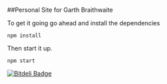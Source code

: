 ##Personal Site for Garth Braithwaite

To get it going go ahead and install the dependencies

```npm install```

Then start it up.

```npm start```

[![Bitdeli Badge](https://d2weczhvl823v0.cloudfront.net/GarthDB/garthdb.com/trend.png)](https://bitdeli.com/free "Bitdeli Badge")
